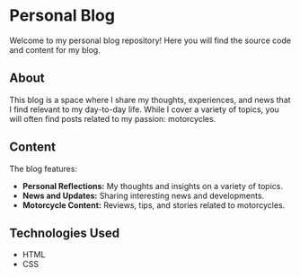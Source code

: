 # Personal Blog

Welcome to my personal blog repository! Here you will find the source code and content for my blog.

## About

This blog is a space where I share my thoughts, experiences, and news that I find relevant to my day-to-day life. While I cover a variety of topics, you will often find posts related to my passion: motorcycles.

## Content

The blog features:

* **Personal Reflections:** My thoughts and insights on a variety of topics.
* **News and Updates:** Sharing interesting news and developments.
* **Motorcycle Content:** Reviews, tips, and stories related to motorcycles.

## Technologies Used

* HTML
* CSS
